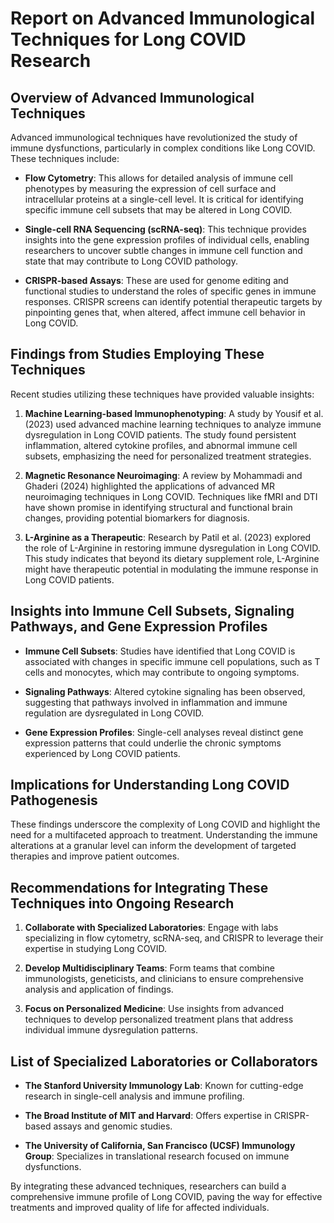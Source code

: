# Report on Advanced Immunological Techniques for Long COVID Research

## Overview of Advanced Immunological Techniques

Advanced immunological techniques have revolutionized the study of immune dysfunctions, particularly in complex conditions like Long COVID. These techniques include:

- **Flow Cytometry**: This allows for detailed analysis of immune cell phenotypes by measuring the expression of cell surface and intracellular proteins at a single-cell level. It is critical for identifying specific immune cell subsets that may be altered in Long COVID.
  
- **Single-cell RNA Sequencing (scRNA-seq)**: This technique provides insights into the gene expression profiles of individual cells, enabling researchers to uncover subtle changes in immune cell function and state that may contribute to Long COVID pathology.

- **CRISPR-based Assays**: These are used for genome editing and functional studies to understand the roles of specific genes in immune responses. CRISPR screens can identify potential therapeutic targets by pinpointing genes that, when altered, affect immune cell behavior in Long COVID.

## Findings from Studies Employing These Techniques

Recent studies utilizing these techniques have provided valuable insights:

1. **Machine Learning-based Immunophenotyping**: A study by Yousif et al. (2023) used advanced machine learning techniques to analyze immune dysregulation in Long COVID patients. The study found persistent inflammation, altered cytokine profiles, and abnormal immune cell subsets, emphasizing the need for personalized treatment strategies.

2. **Magnetic Resonance Neuroimaging**: A review by Mohammadi and Ghaderi (2024) highlighted the applications of advanced MR neuroimaging techniques in Long COVID. Techniques like fMRI and DTI have shown promise in identifying structural and functional brain changes, providing potential biomarkers for diagnosis.

3. **L-Arginine as a Therapeutic**: Research by Patil et al. (2023) explored the role of L-Arginine in restoring immune dysregulation in Long COVID. This study indicates that beyond its dietary supplement role, L-Arginine might have therapeutic potential in modulating the immune response in Long COVID patients.

## Insights into Immune Cell Subsets, Signaling Pathways, and Gene Expression Profiles

- **Immune Cell Subsets**: Studies have identified that Long COVID is associated with changes in specific immune cell populations, such as T cells and monocytes, which may contribute to ongoing symptoms.

- **Signaling Pathways**: Altered cytokine signaling has been observed, suggesting that pathways involved in inflammation and immune regulation are dysregulated in Long COVID.

- **Gene Expression Profiles**: Single-cell analyses reveal distinct gene expression patterns that could underlie the chronic symptoms experienced by Long COVID patients.

## Implications for Understanding Long COVID Pathogenesis

These findings underscore the complexity of Long COVID and highlight the need for a multifaceted approach to treatment. Understanding the immune alterations at a granular level can inform the development of targeted therapies and improve patient outcomes.

## Recommendations for Integrating These Techniques into Ongoing Research

1. **Collaborate with Specialized Laboratories**: Engage with labs specializing in flow cytometry, scRNA-seq, and CRISPR to leverage their expertise in studying Long COVID.

2. **Develop Multidisciplinary Teams**: Form teams that combine immunologists, geneticists, and clinicians to ensure comprehensive analysis and application of findings.

3. **Focus on Personalized Medicine**: Use insights from advanced techniques to develop personalized treatment plans that address individual immune dysregulation patterns.

## List of Specialized Laboratories or Collaborators

- **The Stanford University Immunology Lab**: Known for cutting-edge research in single-cell analysis and immune profiling.
  
- **The Broad Institute of MIT and Harvard**: Offers expertise in CRISPR-based assays and genomic studies.

- **The University of California, San Francisco (UCSF) Immunology Group**: Specializes in translational research focused on immune dysfunctions.

By integrating these advanced techniques, researchers can build a comprehensive immune profile of Long COVID, paving the way for effective treatments and improved quality of life for affected individuals.